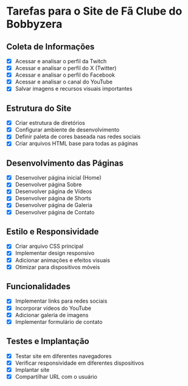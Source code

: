 # Tarefas para o Site de Fã Clube do Bobbyzera

## Coleta de Informações
- [x] Acessar e analisar o perfil da Twitch
- [x] Acessar e analisar o perfil do X (Twitter)
- [x] Acessar e analisar o perfil do Facebook
- [x] Acessar e analisar o canal do YouTube
- [x] Salvar imagens e recursos visuais importantes

## Estrutura do Site
- [x] Criar estrutura de diretórios
- [x] Configurar ambiente de desenvolvimento
- [x] Definir paleta de cores baseada nas redes sociais
- [x] Criar arquivos HTML base para todas as páginas

## Desenvolvimento das Páginas
- [x] Desenvolver página inicial (Home)
- [x] Desenvolver página Sobre
- [x] Desenvolver página de Vídeos
- [x] Desenvolver página de Shorts
- [x] Desenvolver página de Galeria
- [x] Desenvolver página de Contato

## Estilo e Responsividade
- [x] Criar arquivo CSS principal
- [x] Implementar design responsivo
- [x] Adicionar animações e efeitos visuais
- [x] Otimizar para dispositivos móveis

## Funcionalidades
- [x] Implementar links para redes sociais
- [x] Incorporar vídeos do YouTube
- [x] Adicionar galeria de imagens
- [x] Implementar formulário de contato

## Testes e Implantação
- [x] Testar site em diferentes navegadores
- [x] Verificar responsividade em diferentes dispositivos
- [x] Implantar site
- [x] Compartilhar URL com o usuário
